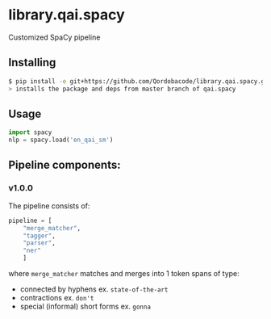 # library.qai.spacy
Customized SpaCy pipeline

## Installing
```sh
$ pip install -e git+https://github.com/Qordobacode/library.qai.spacy.git@master#egg=en_qai_sm
> installs the package and deps from master branch of qai.spacy
```
## Usage
```python
import spacy
nlp = spacy.load('en_qai_sm')
```

## Pipeline components:

### v1.0.0

The pipeline consists of:
```python
pipeline = [
    "merge_matcher",
    "tagger",
    "parser",
    "ner"
    ]
```
where ```merge_matcher``` matches and merges into 1 token spans of type:
- connected by hyphens ex.  ```state-of-the-art```
- contractions ex. ```don't```
- special (informal) short forms ex. ```gonna```
